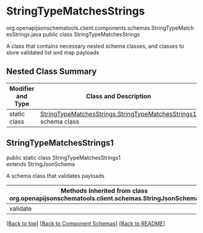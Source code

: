# StringTypeMatchesStrings
org.openapijsonschematools.client.components.schemas.StringTypeMatchesStrings.java
public class StringTypeMatchesStrings

A class that contains necessary nested schema classes, and classes to store validated list and map payloads

## Nested Class Summary
| Modifier and Type | Class and Description |
| ----------------- | ---------------------- |
| static class | [StringTypeMatchesStrings.StringTypeMatchesStrings1](#stringtypematchesstrings1)<br> schema class |

## StringTypeMatchesStrings1
public static class StringTypeMatchesStrings1<br>
extends StringJsonSchema

A schema class that validates payloads

| Methods Inherited from class org.openapijsonschematools.client.schemas.StringJsonSchema |
| ------------------------------------------------------------------ |
| validate                                                           |

[[Back to top]](#top) [[Back to Component Schemas]](../../../README.md#Component-Schemas) [[Back to README]](../../../README.md)
